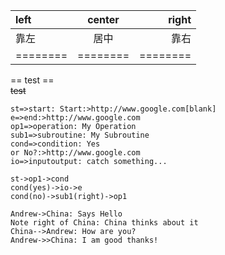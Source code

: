 |left|center|right|
|:--|:--:|--:|
|靠左|居中|靠右|
|========|========|========|


== test ==  
~~test~~


```flow
st=>start: Start:>http://www.google.com[blank]
e=>end:>http://www.google.com
op1=>operation: My Operation
sub1=>subroutine: My Subroutine
cond=>condition: Yes
or No?:>http://www.google.com
io=>inputoutput: catch something...

st->op1->cond
cond(yes)->io->e
cond(no)->sub1(right)->op1
```


```sequence
Andrew->China: Says Hello
Note right of China: China thinks about it
China-->Andrew: How are you?
Andrew->>China: I am good thanks!
```
